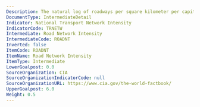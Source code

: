 ```yaml
---
Description: The natural log of roadways per square kilometer per capita.
DocumentType: IntermediateDetail
Indicator: National Transport Network Intensity
IndicatorCode: TRNETW
Intermediate: Road Network Intensity
IntermediateCode: ROADNT
Inverted: false
ItemCode: ROADNT
ItemName: Road Network Intensity
ItemType: Intermediate
LowerGoalpost: 0.0
SourceOrganization: CIA
SourceOrganizationIndicatorCode: null
SourceOrganizationURL: https://www.cia.gov/the-world-factbook/
UpperGoalpost: 6.0
Weight: 0.5
---
```


